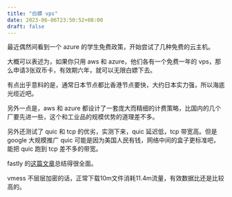 ```yaml
---
title: "白嫖 vps"
date: 2023-06-06T23:50:52+08:00
draft: false
---
```


最近偶然间看到一个 azure 的学生免费政策，开始尝试了几种免费的云主机。
    
大概可以表述为，如果你只用 aws 和 azure，他们各有一个免费一年的 vps，那么申请3张双币卡，有效期六年，就可以无限白嫖下去。

有点出乎意料的是，通常日本节点都比香港节点要快，大约日本实力强，所以海底光缆近吧。

另外一点是，aws 和 azure 都设计了一套庞大而精细的计费策略，比国内的几个厂要先进一些，这个和工业品的规模优势的道理差不多。

另外还测试了 quic 和 tcp 的优劣，实测下来，quic 延迟低，tcp 带宽高。但是 google 大规模推广 quic 可能是因为美国人民有钱，网络中间的盒子更标准吧，能把 quic 跑到 tcp 差不多的带宽。

fastly 的[这篇文章](https://www.fastly.com/blog/measuring-quic-vs-tcp-computational-efficiency)总结得很全面。

vmess 不层层加密的话，正常下载10m文件消耗11.4m流量，有效数据比还是比较高的。
